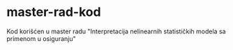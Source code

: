 # master-rad-kod
Kod korišćen u master radu "Interpretacija nelinearnih statističkih modela sa primenom u osiguranju"
